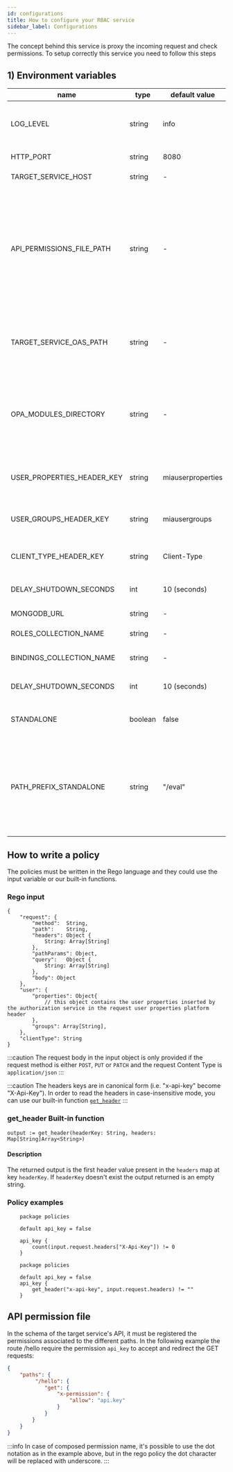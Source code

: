 ```yaml
---
id: configurations
title: How to configure your RBAC service
sidebar_label: Configurations
---
```

The concept behind this service is proxy the incoming request and check permissions.
To setup correctly this service you need to follow this steps

## 1) Environment variables

| name | type | default value | required | description |
| ---- | ---- | ------------- | -------- | ----------- |
| LOG_LEVEL | string | info | - | one of["info", "trace", "debug", "warning", "error"] |
| HTTP_PORT | string | 8080 | - | service port to expose service |
| TARGET_SERVICE_HOST | string | - | ✅ | target service to redirect  | 
| API_PERMISSIONS_FILE_PATH | string | - | - | file path where you can manually configure permissions for your API, this substitutes the automatic documentation fetch performed by the service. [See the example](#api-permission-file) |
| TARGET_SERVICE_OAS_PATH | string | - | (If not in `STANDALONE` mode) | endpoint of sibling container to contact for retrieve schemas (es. localhost:3001) |
| OPA_MODULES_DIRECTORY | string | - | ✅ | folder path where you serve all opa module. this files will be used to evaluate policy. [See the example](#rego-examples) |
| USER_PROPERTIES_HEADER_KEY | string | miauserproperties | - | the request header name that contains the user properties |
| USER_GROUPS_HEADER_KEY | string | miausergroups | - | the request header name that contains the user groups |
| CLIENT_TYPE_HEADER_KEY | string | Client-Type | - | the request header name that contains the client type |
| DELAY_SHUTDOWN_SECONDS | int | 10 (seconds) | - | the sidecar graceful shutdown |           
| MONGODB_URL| string| - | - | url to connect to MongoDB |
| ROLES_COLLECTION_NAME | string | - | - | name of the role collection |
| BINDINGS_COLLECTION_NAME | string | - | - | name of the bindings collection |
| DELAY_SHUTDOWN_SECONDS | int | 10 (seconds) | - | the sidecar graceful shutdown |
| STANDALONE | boolean | false | - | trigger variable of the standalone mode |
| PATH_PREFIX_STANDALONE | string | "/eval" | - | path prefix added to the route exposed by the rbac service taken from the OpenAPI specification when in standalone mode |

## How to write a policy

The policies must be written in the Rego language and they could use the input variable or our built-in functions.

### Rego input
```
{
    "request": {
        "method":  String,
        "path":    String,
        "headers": Object {
            String: Array[String]
        },
        "pathParams": Object,
        "query":   Object {
            String: Array[String]
        },
        "body": Object
    },
    "user": {
        "properties": Object{
            // this object contains the user properties inserted by the authorization service in the request user properties platform header 
        },
        "groups": Array[String],
    },
    "clientType": String
}
```

:::caution
The request body in the input object is only provided if the request method is either `POST`, `PUT` or `PATCH` and the request Content Type is `application/json`
:::

:::caution
The headers keys are in canonical form (i.e. "x-api-key" become "X-Api-Key"). 
In order to read the headers in case-insensitive mode, you can use our built-in function [`get_header`](#get_header-built-in-function)
:::

### get_header Built-in function

```
output := get_header(headerKey: String, headers: Map[String]Array<String>) 
```

#### Description

The returned output is the first header value present in the `headers` map at key `headerKey`. If `headerKey` doesn't exist the output returned is an empty string.



### Policy examples
```
    package policies

    default api_key = false

    api_key {
        count(input.request.headers["X-Api-Key"]) != 0
    }
```

```
    package policies

    default api_key = false
    api_key {
        get_header("x-api-key", input.request.headers) != ""
    }
```

## API permission file

In the schema of the target service's API, it must be registered the permissions associated to the different paths.
In the following example the route /hello require the permission `api_key` to accept and redirect the GET requests:

```json
{
    "paths": {
         "/hello": {
            "get": {
                "x-permission": {
                    "allow": "api.key"
                }
            }
        }
    }
}
```

:::info
In case of composed permission name, it's possible to use the dot notation as in the example above, but in the rego policy the dot character will be replaced with underscore.
:::
